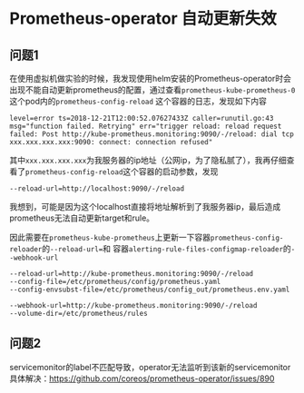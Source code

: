 # Prometheus-operator 自动更新失效

## 问题1
在使用虚拟机做实验的时候，我发现使用helm安装的Prometheus-operator时会出现不能自动更新prometheus的配置，通过查看`prometheus-kube-prometheus-0`这个pod内的`prometheus-config-reload` 这个容器的日志，发现如下内容
```
level=error ts=2018-12-21T12:00:52.07627433Z caller=runutil.go:43 msg="function failed. Retrying" err="trigger reload: reload request failed: Post http://kube-prometheus.monitoring:9090/-/reload: dial tcp xxx.xxx.xxx.xxx:9090: connect: connection refused"
```
其中`xxx.xxx.xxx.xxx`为我服务器的ip地址（公网ip，为了隐私腻了），我再仔细查看了`prometheus-config-reload`这个容器的启动参数，发现
```
--reload-url=http://localhost:9090/-/reload
```
我想到，可能是因为这个localhost直接将地址解析到了我服务器ip，最后造成prometheus无法自动更新target和rule。

因此需要在`prometheus-kube-prometheus`上更新一下容器`prometheus-config-reloader`的`--reload-url=`和 容器`alerting-rule-files-configmap-reloader`的`--webhook-url`

```
--reload-url=http://kube-prometheus.monitoring:9090/-/reload
--config-file=/etc/prometheus/config/prometheus.yaml
--config-envsubst-file=/etc/prometheus/config_out/prometheus.env.yaml
```

```
--webhook-url=http://kube-prometheus.monitoring:9090/-/reload
--volume-dir=/etc/prometheus/rules
```

## 问题2
servicemonitor的label不匹配导致，operator无法监听到该新的servicemonitor
具体解决：https://github.com/coreos/prometheus-operator/issues/890
